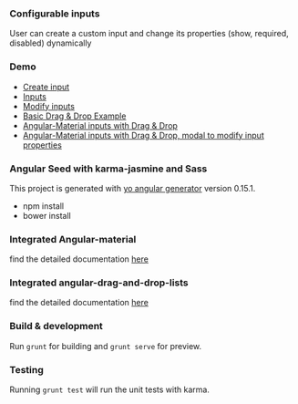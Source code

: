 ### Configurable inputs

User can create a custom input and change its properties (show, required, disabled) dynamically

### Demo

 * [Create input](https://sriramrudraraju.github.io/Configurable_inputs/#/Create)
 * [Inputs](https://sriramrudraraju.github.io/Configurable_inputs/#/Inputs)
 * [Modify inputs](https://sriramrudraraju.github.io/Configurable_inputs/#/Modify)
 * [Basic Drag & Drop Example](https://sriramrudraraju.github.io/Configurable_inputs/#/BasicDnD)
 * [Angular-Material inputs with Drag & Drop](https://sriramrudraraju.github.io/Configurable_inputs/#/AdvancedDnD)
 * [Angular-Material inputs with Drag & Drop, modal to modify input properties](https://sriramrudraraju.github.io/Configurable_inputs/#/ConfigurableDnD)


### Angular Seed with karma-jasmine and Sass

This project is generated with [yo angular generator](https://github.com/yeoman/generator-angular)
version 0.15.1.

  * npm install
  * bower install 
  
### Integrated Angular-material

find the detailed documentation [here](https://github.com/angular/material)

### Integrated angular-drag-and-drop-lists

find the detailed documentation [here](https://github.com/marceljuenemann/angular-drag-and-drop-lists)  

### Build & development

Run `grunt` for building and `grunt serve` for preview.

### Testing

Running `grunt test` will run the unit tests with karma.



